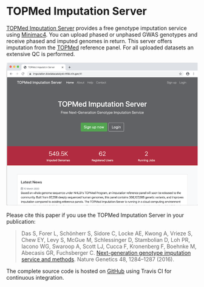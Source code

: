 # TOPMed Imputation Server

[TOPMed Imputation Server](https://imputation.biodatacatalyst.nhlbi.nih.gov) provides a free genotype imputation service using [Minimac4](http://genome.sph.umich.edu/wiki/Minimac4). You can upload phased or unphased GWAS genotypes and receive phased and imputed genomes in return. This server offers imputation from the [TOPMed](http://nhlbiwgs.org/) reference panel. For all uploaded datasets an extensive QC is performed.

![](images/index-tm.png)


Please cite this paper if you use the TOPMed Imputation Server in your publication:

> Das S, Forer L, Schönherr S, Sidore C, Locke AE, Kwong A, Vrieze S, Chew EY, Levy S, McGue M, Schlessinger D, Stambolian D, Loh PR, Iacono WG, Swaroop A, Scott LJ, Cucca F, Kronenberg F, Boehnke M, Abecasis GR, Fuchsberger C. [Next-generation genotype imputation service and methods](https://www.ncbi.nlm.nih.gov/pubmed/27571263). Nature Genetics 48, 1284–1287 (2016).


The complete source code is hosted on [GitHub](https://github.com/statgen/imputationserver/) using Travis CI for continuous integration.
